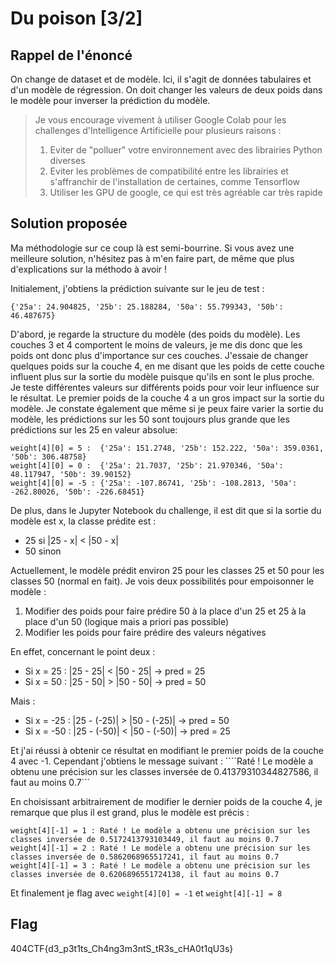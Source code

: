 # Du poison [3/2]

## Rappel de l'énoncé
On change de dataset et de modèle. Ici, il s'agit de données tabulaires et d'un modèle de régression. On doit changer les valeurs de deux poids dans le modèle pour inverser la prédiction du modèle.

> Je vous encourage vivement à utiliser Google Colab pour les challenges d'Intelligence Artificielle pour plusieurs raisons :
> 1. Eviter de "polluer" votre environnement avec des librairies Python diverses
> 2. Eviter les problèmes de compatibilité entre les librairies et s'affranchir de l'installation de certaines, comme Tensorflow
> 3. Utiliser les GPU de google, ce qui est très agréable car très rapide

## Solution proposée
Ma méthodologie sur ce coup là est semi-bourrine. Si vous avez une meilleure solution, n'hésitez pas à m'en faire part, de même que plus d'explications sur la méthodo à avoir !

Initialement, j'obtiens la prédiction suivante sur le jeu de test :
```
{'25a': 24.904825, '25b': 25.188284, '50a': 55.799343, '50b': 46.487675}
```

D'abord, je regarde la structure du modèle (des poids du modèle). Les couches 3 et 4 comportent le moins de valeurs, je me dis donc que les poids ont donc plus d'importance sur ces couches. J'essaie de changer quelques poids sur la couche 4, en me disant que les poids de cette couche influent plus sur la sortie du modèle puisque qu'ils en sont le plus proche. Je teste différentes valeurs sur différents poids pour voir leur influence sur le résultat. Le premier poids de la couche 4 a un gros impact sur la sortie du modèle. Je constate également que même si je peux faire varier la sortie du modèle, les prédictions sur les 50 sont toujours plus grande que les prédictions sur les 25 en valeur absolue:
```
weight[4][0] = 5 :  {'25a': 151.2748, '25b': 152.222, '50a': 359.0361, '50b': 306.48758}
weight[4][0] = 0 :  {'25a': 21.7037, '25b': 21.970346, '50a': 48.117947, '50b': 39.90152}
weight[4][0] = -5 : {'25a': -107.86741, '25b': -108.2813, '50a': -262.80026, '50b': -226.68451}
```

De plus, dans le Jupyter Notebook du challenge, il est dit que si la sortie du modèle est x, la classe prédite est :
- 25 si |25 - x| < |50 - x|
- 50 sinon

Actuellement, le modèle prédit environ 25 pour les classes 25 et 50 pour les classes 50 (normal en fait).
Je vois deux possibilités pour empoisonner le modèle :
1. Modifier des poids pour faire prédire 50 à la place d'un 25 et 25 à la place d'un 50 (logique mais a priori pas possible)
2. Modifier les poids pour faire prédire des valeurs négatives

En effet, concernant le point deux :
- Si x = 25 : |25 - 25| < |50 - 25| -> pred = 25
- Si x = 50 : |25 - 50| > |50 - 50| -> pred = 50

Mais :
- Si x = -25 : |25 - (-25)| > |50 - (-25)| -> pred = 50
- Si x = -50 : |25 - (-50)| < |50 - (-50)| -> pred = 25

Et j'ai réussi à obtenir ce résultat en modifiant le premier poids de la couche 4 avec -1.
Cependant j'obtiens le message suivant :
````Raté ! Le modèle a obtenu une précision sur les classes inversée de 0.41379310344827586, il faut au moins 0.7```

En choisissant arbitrairement de modifier le dernier poids de la couche 4, je remarque que plus il est grand, plus le modèle est précis :
```
weight[4][-1] = 1 : Raté ! Le modèle a obtenu une précision sur les classes inversée de 0.5172413793103449, il faut au moins 0.7
weight[4][-1] = 2 : Raté ! Le modèle a obtenu une précision sur les classes inversée de 0.5862068965517241, il faut au moins 0.7
weight[4][-1] = 3 : Raté ! Le modèle a obtenu une précision sur les classes inversée de 0.6206896551724138, il faut au moins 0.7
```
Et finalement je flag avec ```weight[4][0] = -1``` et ```weight[4][-1] = 8```

## Flag
404CTF{d3_p3t1ts_Ch4ng3m3ntS_tR3s_cHA0t1qU3s}

